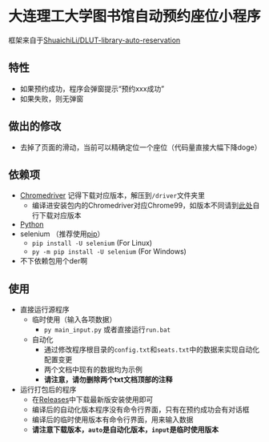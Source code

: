 # 大连理工大学图书馆自动预约座位小程序

框架来自于[ShuaichiLi/DLUT-library-auto-reservation](https://github.com/ShuaichiLi/DLUT-library-auto-reservation)

## 特性
- 如果预约成功，程序会弹窗提示“预约xxx成功”
- 如果失败，则无弹窗

## 做出的修改
- 去掉了页面的滑动，当前可以精确定位一个座位（代码量直接大幅下降doge）

## 依赖项
- [Chromedriver](https://chromedriver.chromium.org/downloads) 记得下载对应版本，解压到```/driver```文件夹里
  - 编译进安装包内的Chromedriver对应Chrome99，如版本不同请到[此处](https://chromedriver.chromium.org/downloads)自行下载对应版本
- [Python](https://www.python.org/downloads/) 
- selenium （推荐使用[pip](https://pip.pypa.io/en/stable/installation/)）
  - ```pip install -U selenium``` (For Linux)
  - ```py -m pip install -U selenium``` (For Windows)
- 不下依赖包用个der啊

## 使用
- 直接运行源程序
  - 临时使用（输入各项数据）
    - ```py main_input.py``` 或者直接运行```run.bat```
  - 自动化
    - 通过修改程序根目录的```config.txt```和```seats.txt```中的数据来实现自动化配置变更
    - 两个文档中现有的数据均为示例
    - **请注意，请勿删除两个txt文档顶部的注释**
- 运行打包后的程序
  - 在[Releases](https://github.com/qhy040404/DLUT-library-auto-reservation/releases)中下载最新版安装使用即可
  - 编译后的自动化版本程序没有命令行界面，只有在预约成功会有对话框
  - 编译后的临时使用版本有命令行界面，用来输入数据
  - **请注意下载版本，```auto```是自动化版本，```input```是临时使用版本**